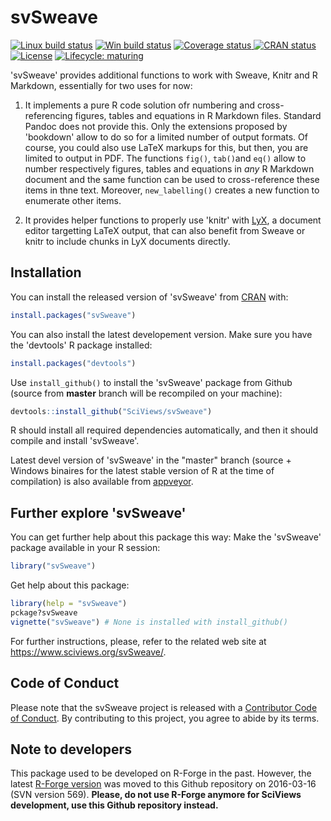 
# svSweave

<!-- badges: start -->
[![Linux build status](https://travis-ci.com/SciViews/svSweave.svg?branch=master)](https://travis-ci.com/SciViews/svSweave)
[![Win build status](https://ci.appveyor.com/api/projects/status/github/SciViews/svSweave?branch=master&svg=true)](https://ci.appveyor.com/project/phgrosjean/svSweave)
[![Coverage status](https://img.shields.io/codecov/c/github/SciViews/svSweave/master.svg)
](https://codecov.io/github/SciViews/svSweave?branch=master)
[![CRAN status](https://www.r-pkg.org/badges/version/svSweave)](https://CRAN.R-project.org/package=svSweave)
[![License](https://img.shields.io/badge/license-GPL-blue.svg)](http://www.gnu.org/licenses/gpl-2.0.html)
[![Lifecycle: maturing](https://img.shields.io/badge/lifecycle-maturing-blue.svg)](https://www.tidyverse.org/lifecycle/#maturing)
<!-- badges: end -->

'svSweave' provides additional functions to work with Sweave, Knitr and R Markdown, essentially for two uses for now:

1. It implements a pure R code solution ofr numbering and cross-referencing figures, tables and equations in R Markdown files. Standard Pandoc does not provide this. Only the extensions proposed by 'bookdown' allow to do so for a limited number of output formats. Of course, you could also use LaTeX markups for this, but then, you are limited to output in PDF. The functions `fig()`, `tab()`and `eq()` allow to number respectively figures, tables and equations in *any* R Markdown document and the same function can be used to cross-reference these items in thne text. Moreover, `new_labelling()` creates a new function to enumerate other items.

2. It provides helper functions to properly use 'knitr' with [LyX](https://www.lyx.org), a document editor targetting LaTeX output, that can also benefit from Sweave or knitr to include chunks in LyX documents directly.

## Installation

You can install the released version of 'svSweave' from [CRAN](https://CRAN.R-project.org) with:

``` r
install.packages("svSweave")
```

You can also install the latest developement version. Make sure you have the 'devtools' R package installed:

```r
install.packages("devtools")
```

Use `install_github()` to install the 'svSweave' package from Github (source from **master** branch will be recompiled on your machine):

```r
devtools::install_github("SciViews/svSweave")
```

R should install all required dependencies automatically, and then it should compile and install 'svSweave'.

Latest devel version of 'svSweave' in the "master" branch (source + Windows binaires for the latest stable version of R at the time of compilation) is also available from [appveyor](https://ci.appveyor.com/project/phgrosjean/svSweave/build/artifacts).

## Further explore 'svSweave'

You can get further help about this package this way: Make the 'svSweave' package available in your R session:

```r
library("svSweave")
```

Get help about this package:

```r
library(help = "svSweave")
pckage?svSweave
vignette("svSweave") # None is installed with install_github()
```

For further instructions, please, refer to the related web site at https://www.sciviews.org/svSweave/.

## Code of Conduct

Please note that the svSweave project is released with a [Contributor Code of Conduct](https://contributor-covenant.org/version/2/0/CODE_OF_CONDUCT.html). By contributing to this project, you agree to abide by its terms.

## Note to developers

This package used to be developed on R-Forge in the past. However, the latest [R-Forge version](https://r-forge.r-project.org/projects/sciviews/) was moved to this Github repository on 2016-03-16 (SVN version 569). **Please, do not use R-Forge anymore for SciViews development, use this Github repository instead.**
